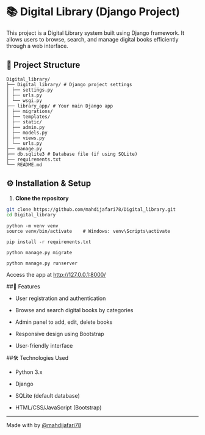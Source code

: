# 📚 Digital Library (Django Project)

This project is a Digital Library system built using Django framework. It allows users to browse, search, and manage digital books efficiently through a web interface.

## 📁 Project Structure

```
Digital_library/
├── Digital_library/ # Django project settings
│ ├── settings.py
│ ├── urls.py
│ └── wsgi.py
├── library_app/ # Your main Django app
│ ├── migrations/
│ ├── templates/
│ ├── static/
│ ├── admin.py
│ ├── models.py
│ ├── views.py
│ └── urls.py
├── manage.py
├── db.sqlite3 # Database file (if using SQLite)
├── requirements.txt
└── README.md
```


## ⚙️ Installation & Setup

1. **Clone the repository**

```bash
git clone https://github.com/mahdijafari78/Digital_library.git
cd Digital_library
```
```
python -m venv venv
source venv/bin/activate    # Windows: venv\Scripts\activate
```
```
pip install -r requirements.txt
```
```
python manage.py migrate
```
```
python manage.py runserver
```

Access the app at http://127.0.0.1:8000/

##🧰 Features
- User registration and authentication

- Browse and search digital books by categories

- Admin panel to add, edit, delete books

- Responsive design using Bootstrap

- User-friendly interface

##🛠️ Technologies Used
- Python 3.x

- Django

- SQLite (default database)

- HTML/CSS/JavaScript (Bootstrap)

---

Made with by [@mahdijafari78](https://github.com/mahdijafari78)
